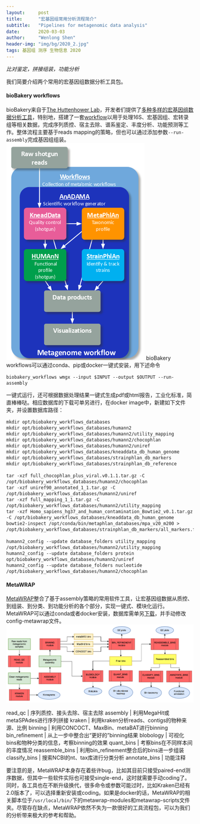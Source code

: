 ```yaml
---
layout:     post
title:      "宏基因组常用分析流程简介"
subtitle:   "Pipelines for metagenomic data analysis"
date:       2020-03-03
author:     "Wenlong Shen"
header-img: "img/bg/2020_2.jpg"
tags: 基因组 测序 生物信息 2020
---
```


*比对鉴定，拼接组装，功能分析*

我们简要介绍两个常用的宏基因组数据分析工具包。

#### bioBakery workflows

bioBakery来自于<a href="http://huttenhower.sph.harvard.edu/" target="_blank">The Huttenhower Lab</a>，开发者们提供了<a href="https://bitbucket.org/biobakery/biobakery/wiki/Home" target="_blank">多种多样的宏基因组数据分析工具</a>，特别地，搭建了一套<a href="http://huttenhower.sph.harvard.edu/biobakery_workflows" target="_blank">workflow</a>以用于处理16S、宏基因组、宏转录组等相关数据，完成序列质控、宿主去除、谱系鉴定、丰度分析、功能预测等工作。整体流程主要基于reads mapping的策略，但也可以通过添加参数`--run-assembly`完成基因组组装。
![biobakery](/img/post/2020_03_03_biobakery.png)
bioBakery workflows可以通过conda、pip或docker一键式安装，用下述命令

```shell
biobakery_workflows wmgx --input $INPUT --output $OUTPUT --run-assembly
```

一键式运行，还可根据数据处理结果一键式生成pdf或html报告，工业化标准，简直棒棒哒。相应数据库的下载可单另进行，在docker image中，新建如下文件夹，并设置数据库路径：

```shell
mkdir opt/biobakery_workflows_databases
mkdir opt/biobakery_workflows_databases/humann2
mkdir opt/biobakery_workflows_databases/humann2/utility_mapping
mkdir opt/biobakery_workflows_databases/humann2/chocophlan
mkdir opt/biobakery_workflows_databases/humann2/uniref
mkdir opt/biobakery_workflows_databases/kneaddata_db_human_genome
mkdir opt/biobakery_workflows_databases/strainphlan_db_markers
mkdir opt/biobakery_workflows_databases/strainphlan_db_reference

tar -xzf full_chocophlan_plus_viral.v0.1.1.tar.gz -C /opt/biobakery_workflows_databases/humann2/chocophlan
tar -xzf uniref90_annotated_1_1.tar.gz -C /opt/biobakery_workflows_databases/humann2/uniref
tar -xzf full_mapping_1_1.tar.gz -C /opt/biobakery_workflows_databases/humann2/utility_mapping
tar -xzf Homo_sapiens_hg37_and_human_contamination_Bowtie2_v0.1.tar.gz -C /opt/biobakery_workflows_databases/kneaddata_db_human_genome
bowtie2-inspect /opt/conda/bin/metaphlan_databases/mpa_v20_m200 > /opt/biobakery_workflows_databases/strainphlan_db_markers/all_markers.fasta

humann2_config --update database_folders utility_mapping /opt/biobakery_workflows_databases/humann2/utility_mapping
humann2_config --update database_folders protein opt/biobakery_workflows_databases/humann2/uniref
humann2_config --update database_folders nucleotide /opt/biobakery_workflows_databases/humann2/chocophlan
```

#### MetaWRAP

<a href="https://github.com/bxlab/metaWRAP" target="_blank">MetaWRAP</a>整合了基于assembly策略的常用软件工具，让宏基因组数据从质控、到组装、到分类、到功能分析的各个部分，实现一键式、模块化运行。MetaWRAP可以通过conda或者docker安装，数据库需单另<a href="https://github.com/bxlab/metaWRAP/blob/master/installation/database_installation.md" target="_blank">下载</a>，并手动修改config-metawrap文件。
![metawrap](/img/post/2020_03_03_metawrap.png)

read_qc | 序列质控、接头去除、宿主去除
assembly | 利用MegaHit或metaSPAdes进行序列拼接
kraken | 利用kraken分析reads、contigs的物种来源、比例
binning | 利用CONCOCT、MaxBin、metaBAT进行binning
bin_refinement | 从上一步中整合出“更好的”binning结果
blobology | 可视化bins和物种分类的信息，考察binning的效果
quant_bins | 考察bins在不同样本间的丰度情况
reassemble_bins | 利用bin_refinement整合后的bins进一步组装
classify_bins | 搜索NCBI的nt、tax库进行分类分析
annotate_bins | 功能注释

要注意的是，MetaWRAP本身存在着些许bug，比如其目前只接受paired-end测序数据，但其中一些软件实际也可接受single-end，这时就需要手动coding了。同时，各工具也在不断升级换代，很多命令或参数可能过时，比如Kraken已经有2.0版本了，可以选择重新安装或coding。如果是docker的话，MetaWRAP的相关脚本位于`/usr/local/bin/`下的metawrap-modules和metawrap-scripts文件夹。尽管存在缺点，MetaWRAP依然不失为一款很好的工具流程包，可以为我们的分析带来极大的参考和帮助。
